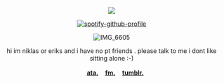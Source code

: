 <div align="center">

![](https://komarev.com/ghpvc/?username=7RIGUN&label=visits:&color=red&style=flat)

<div align="center">

[![spotify-github-profile](https://spotify-github-profile.kittinanx.com/api/view?uid=tildejohanne&cover_image=true&theme=novatorem&show_offline=true&background_color=121212&interchange=true&bar_color=53b14f&bar_color_cover=true)](https://github.com/kittinan/spotify-github-profile)
  
![IMG_6605](https://i.pinimg.com/1200x/06/59/22/0659220ebe74bf03752dbcc69485ef1a.jpg) 


hi im niklas or eriks and i have no pt friends . please talk to me i dont like sitting alone :-)

<b> ㅤ [ata.](https://niklas.atabook.org) ㅤ[fm.](https://www.last.fm/user/diceyice) ㅤ[tumblr.](https://www.tumblr.com/detriums)</b>
